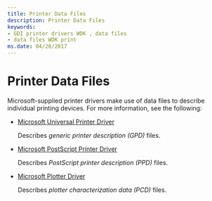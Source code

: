 ```yaml
---
title: Printer Data Files
description: Printer Data Files
keywords:
- GDI printer drivers WDK , data files
- data files WDK print
ms.date: 04/20/2017
---
```


# Printer Data Files





Microsoft-supplied printer drivers make use of data files to describe individual printing devices. For more information, see the following:

-   [Microsoft Universal Printer Driver](microsoft-universal-printer-driver.md)

    Describes *generic printer description (GPD)* files.

-   [Microsoft PostScript Printer Driver](microsoft-postscript-printer-driver.md)

    Describes *PostScript printer description (PPD)* files.

-   [Microsoft Plotter Driver](microsoft-plotter-driver.md)

    Describes *plotter characterization data (PCD)* files.

 

 




